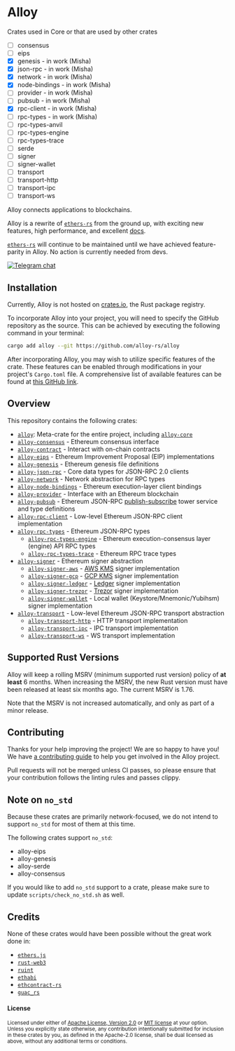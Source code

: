 # Alloy

Crates used in Core or that are used by other crates

- [ ] consensus
- [ ] eips
- [x] genesis - in work (Misha)
- [x] json-rpc - in work (Misha)
- [x] network - in work (Misha)
- [x] node-bindings - in work (Misha)
- [ ] provider - in work (Misha)
- [ ] pubsub - in work (Misha)
- [x] rpc-client - in work (Misha)
- [ ] rpc-types - in work (Misha)
- [ ] rpc-types-anvil
- [ ] rpc-types-engine
- [ ] rpc-types-trace
- [ ] serde
- [ ] signer
- [ ] signer-wallet
- [ ] transport
- [ ] transport-http
- [ ] transport-ipc
- [ ] transport-ws

Alloy connects applications to blockchains.

Alloy is a rewrite of [`ethers-rs`] from the ground up, with exciting new
features, high performance, and excellent [docs](https://alloy-rs.github.io/alloy/).

[`ethers-rs`] will continue to be maintained until we have achieved
feature-parity in Alloy. No action is currently needed from devs.

[![Telegram chat][telegram-badge]][telegram-url]

[`ethers-rs`]: https://github.com/gakonst/ethers-rs
[telegram-badge]: https://img.shields.io/endpoint?color=neon&style=for-the-badge&url=https%3A%2F%2Ftg.sumanjay.workers.dev%2Fethers_rs
[telegram-url]: https://t.me/ethers_rs

## Installation

Currently, Alloy is not hosted on [crates.io](https://crates.io), the Rust package registry.

To incorporate Alloy into your project, you will need to specify the GitHub repository as the source. This can be achieved by executing the following command in your terminal:

```sh
cargo add alloy --git https://github.com/alloy-rs/alloy
```

After incorporating Alloy, you may wish to utilize specific features of the crate. These features can be enabled through modifications in your project's `Cargo.toml` file. A comprehensive list of available features can be found at [this GitHub link](https://github.com/alloy-rs/alloy/blob/35cbf35164f31d2de1b84b2a8a9986e5b9b1560f/crates/alloy/Cargo.toml#L89). 

## Overview

This repository contains the following crates:

- [`alloy`]: Meta-crate for the entire project, including [`alloy-core`]
- [`alloy-consensus`] - Ethereum consensus interface
- [`alloy-contract`] - Interact with on-chain contracts
- [`alloy-eips`] - Ethereum Improvement Proposal (EIP) implementations
- [`alloy-genesis`] - Ethereum genesis file definitions
- [`alloy-json-rpc`] - Core data types for JSON-RPC 2.0 clients
- [`alloy-network`] - Network abstraction for RPC types
- [`alloy-node-bindings`] - Ethereum execution-layer client bindings
- [`alloy-provider`] - Interface with an Ethereum blockchain
- [`alloy-pubsub`] - Ethereum JSON-RPC [publish-subscribe] tower service and type definitions
- [`alloy-rpc-client`] - Low-level Ethereum JSON-RPC client implementation
- [`alloy-rpc-types`] - Ethereum JSON-RPC types
  - [`alloy-rpc-types-engine`] - Ethereum execution-consensus layer (engine) API RPC types
  - [`alloy-rpc-types-trace`] - Ethereum RPC trace types
- [`alloy-signer`] - Ethereum signer abstraction
  - [`alloy-signer-aws`] - [AWS KMS] signer implementation
  - [`alloy-signer-gcp`] - [GCP KMS] signer implementation
  - [`alloy-signer-ledger`] - [Ledger] signer implementation
  - [`alloy-signer-trezor`] - [Trezor] signer implementation
  - [`alloy-signer-wallet`] - Local wallet (Keystore/Mnemonic/Yubihsm) signer implementation
- [`alloy-transport`] - Low-level Ethereum JSON-RPC transport abstraction
  - [`alloy-transport-http`] - HTTP transport implementation
  - [`alloy-transport-ipc`] - IPC transport implementation
  - [`alloy-transport-ws`] - WS transport implementation

[`alloy`]: https://github.com/alloy-rs/alloy/tree/main/crates/alloy
[`alloy-consensus`]: https://github.com/alloy-rs/alloy/tree/main/crates/consensus
[`alloy-contract`]: https://github.com/alloy-rs/alloy/tree/main/crates/contract
[`alloy-eips`]: https://github.com/alloy-rs/alloy/tree/main/crates/eips
[`alloy-genesis`]: https://github.com/alloy-rs/alloy/tree/main/crates/genesis
[`alloy-json-rpc`]: https://github.com/alloy-rs/alloy/tree/main/crates/json-rpc
[`alloy-network`]: https://github.com/alloy-rs/alloy/tree/main/crates/network
[`alloy-node-bindings`]: https://github.com/alloy-rs/alloy/tree/main/crates/node-bindings
[`alloy-provider`]: https://github.com/alloy-rs/alloy/tree/main/crates/provider
[`alloy-pubsub`]: https://github.com/alloy-rs/alloy/tree/main/crates/pubsub
[`alloy-rpc-client`]: https://github.com/alloy-rs/alloy/tree/main/crates/rpc-client
[`alloy-rpc-types-engine`]: https://github.com/alloy-rs/alloy/tree/main/crates/rpc-types-engine
[`alloy-rpc-types-trace`]: https://github.com/alloy-rs/alloy/tree/main/crates/rpc-types-trace
[`alloy-rpc-types`]: https://github.com/alloy-rs/alloy/tree/main/crates/rpc-types
[`alloy-signer`]: https://github.com/alloy-rs/alloy/tree/main/crates/signer
[`alloy-signer-aws`]: https://github.com/alloy-rs/alloy/tree/main/crates/signer-aws
[`alloy-signer-gcp`]: https://github.com/alloy-rs/alloy/tree/main/crates/signer-gcp
[`alloy-signer-ledger`]: https://github.com/alloy-rs/alloy/tree/main/crates/signer-ledger
[`alloy-signer-trezor`]: https://github.com/alloy-rs/alloy/tree/main/crates/signer-trezor
[`alloy-signer-wallet`]: https://github.com/alloy-rs/alloy/tree/main/crates/signer-wallet
[`alloy-transport`]: https://github.com/alloy-rs/alloy/tree/main/crates/transport
[`alloy-transport-http`]: https://github.com/alloy-rs/alloy/tree/main/crates/transport-http
[`alloy-transport-ipc`]: https://github.com/alloy-rs/alloy/tree/main/crates/transport-ipc
[`alloy-transport-ws`]: https://github.com/alloy-rs/alloy/tree/main/crates/transport-ws
[`alloy-core`]: https://docs.rs/alloy-core
[publish-subscribe]: https://en.wikipedia.org/wiki/Publish%E2%80%93subscribe_pattern
[AWS KMS]: https://aws.amazon.com/kms
[GCP KMS]: https://cloud.google.com/kms
[Ledger]: https://www.ledger.com
[Trezor]: https://trezor.io

## Supported Rust Versions

<!--
When updating this, also update:
- .clippy.toml
- Cargo.toml
- .github/workflows/ci.yml
-->

Alloy will keep a rolling MSRV (minimum supported rust version) policy of **at
least** 6 months. When increasing the MSRV, the new Rust version must have been
released at least six months ago. The current MSRV is 1.76.

Note that the MSRV is not increased automatically, and only as part of a minor
release.

## Contributing

Thanks for your help improving the project! We are so happy to have you! We have
[a contributing guide](./CONTRIBUTING.md) to help you get involved in the
Alloy project.

Pull requests will not be merged unless CI passes, so please ensure that your
contribution follows the linting rules and passes clippy.

## Note on `no_std`

Because these crates are primarily network-focused, we do not intend to support
`no_std` for most of them at this time.

The following crates support `no_std`:

- alloy-eips
- alloy-genesis
- alloy-serde
- alloy-consensus

If you would like to add `no_std` support to a crate, please make sure to update
`scripts/check_no_std.sh` as well.

## Credits

None of these crates would have been possible without the great work done in:

- [`ethers.js`](https://github.com/ethers-io/ethers.js/)
- [`rust-web3`](https://github.com/tomusdrw/rust-web3/)
- [`ruint`](https://github.com/recmo/uint)
- [`ethabi`](https://github.com/rust-ethereum/ethabi)
- [`ethcontract-rs`](https://github.com/gnosis/ethcontract-rs/)
- [`guac_rs`](https://github.com/althea-net/guac_rs/)

#### License

<sup>
Licensed under either of <a href="LICENSE-APACHE">Apache License, Version
2.0</a> or <a href="LICENSE-MIT">MIT license</a> at your option.
</sup>

<br>

<sub>
Unless you explicitly state otherwise, any contribution intentionally submitted
for inclusion in these crates by you, as defined in the Apache-2.0 license,
shall be dual licensed as above, without any additional terms or conditions.
</sub>
